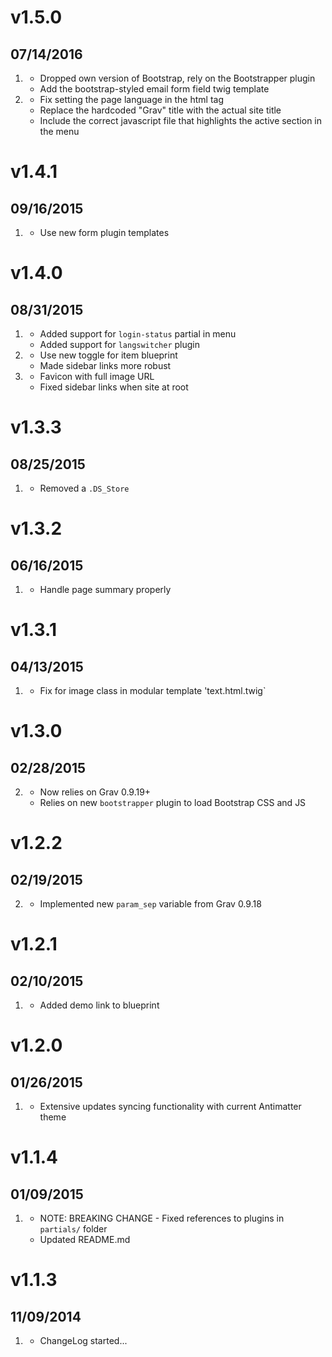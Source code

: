# v1.5.0
## 07/14/2016

1. [](#improved)
    * Dropped own version of Bootstrap, rely on the Bootstrapper plugin
    * Add the bootstrap-styled email form field twig template
1. [](#bugfix)
    * Fix setting the page language in the html tag
    * Replace the hardcoded "Grav" title with the actual site title
    * Include the correct javascript file that highlights the active section in the menu
    
# v1.4.1
## 09/16/2015

1. [](#improved)
    * Use new form plugin templates

# v1.4.0
## 08/31/2015

1. [](#new)
    * Added support for `login-status` partial in menu
    * Added support for `langswitcher` plugin
1. [](#improved)
    * Use new toggle for item blueprint
    * Made sidebar links more robust
1. [](#bugfix)
    * Favicon with full image URL
    * Fixed sidebar links when site at root

# v1.3.3
## 08/25/2015

1. [](#bugfix)
    * Removed a `.DS_Store`

# v1.3.2
## 06/16/2015

1. [](#bugfix)
    * Handle page summary properly

# v1.3.1
## 04/13/2015

1. [](#bugfix)
    * Fix for image class in modular template 'text.html.twig`


# v1.3.0
## 02/28/2015

2. [](#improved)
    * Now relies on Grav 0.9.19+
    * Relies on new `bootstrapper` plugin to load Bootstrap CSS and JS

# v1.2.2
## 02/19/2015

2. [](#improved)
    * Implemented new `param_sep` variable from Grav 0.9.18

# v1.2.1
## 02/10/2015

1. [](#improved)
    * Added demo link to blueprint

# v1.2.0
## 01/26/2015

1. [](#new)
    * Extensive updates syncing functionality with current Antimatter theme

# v1.1.4
## 01/09/2015

1. [](#improved)
    * NOTE: BREAKING CHANGE - Fixed references to plugins in `partials/` folder
    * Updated README.md

# v1.1.3
## 11/09/2014

1. [](#new)
    * ChangeLog started...
